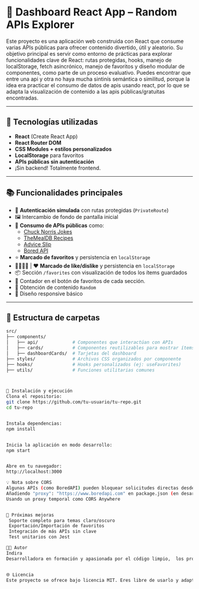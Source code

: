 # 🧠 Dashboard React App – Random APIs Explorer

Este proyecto es una aplicación web construida con React que consume varias APIs públicas para ofrecer contenido divertido, útil y aleatorio. Su objetivo principal es servir como entorno de prácticas para explorar funcionalidades clave de React: rutas protegidas, hooks, manejo de localStorage, fetch asincrónico, manejo de favoritos y diseño modular de componentes, como parte de un proceso evaluativo.  Puedes encontrar que entre una api y otra no haya mucha sintinís semántica o similitud, porque la idea era practicar el consumo de datos de apis usando react, por lo que se adapta la visualización de contenido a las apis públicas/gratuitas encontradas.

---

## 🚀 Tecnologías utilizadas

- **React** (Create React App)
- **React Router DOM**
- **CSS Modules + estilos personalizados**
- **LocalStorage** para favoritos
- **APIs públicas sin autenticación**
- ¡Sin backend! Totalmente frontend.

---

## 📚 Funcionalidades principales

- 🔐 **Autenticación simulada** con rutas protegidas (`PrivateRoute`)
- 🖼️  Intercambio de fondo de pantalla inicial
- 🔁 **Consumo de APIs públicas** como:
  - [Chuck Norris Jokes](https://api.chucknorris.io/)
  - [TheMealDB Recipes](https://www.themealdb.com/)
  - [Advice Slip](https://api.adviceslip.com/)
  - [Bored API](https://www.boredapi.com/)
- ⭐ **Marcado de favoritos** y persistencia en `localStorage`
- 👍🏻👎🏻 | ❤️ **Marcado de like/dislike** y persistencia en `localStorage`
- 📦 Sección `/favorites` con visualización de todos los ítems guardados
- 🔢 Contador en el botón de favoritos de cada sección.
- 🎲 Obtención de contenido `Random`
- 📱 Diseño responsive básico

---

## 🧭 Estructura de carpetas

```bash
src/
├── components/
│   ├── api/             # Componentes que interactúan con APIs
│   ├── cards/           # Componentes reutilizables para mostrar ítems
│   ├── dashboardCards/  # Tarjetas del dashboard
├── styles/              # Archivos CSS organizados por componente
├── hooks/               # Hooks personalizados (ej: useFavorites)
├── utils/               # Funciones utilitarias comunes



🔧 Instalación y ejecución
Clona el repositorio:
git clone https://github.com/tu-usuario/tu-repo.git
cd tu-repo


Instala dependencias:
npm install


Inicia la aplicación en modo desarrollo:
npm start


Abre en tu navegador:
http://localhost:3000

💡 Nota sobre CORS
Algunas APIs (como BoredAPI) pueden bloquear solicitudes directas desde localhost. Puedes solucionarlo:
Añadiendo "proxy": "https://www.boredapi.com" en package.json (en desarrollo)
Usando un proxy temporal como CORS Anywhere


📌 Próximas mejoras
 Soporte completo para temas claro/oscuro
 Exportación/Importación de favoritos
 Integración de más APIs sin clave
 Test unitarios con Jest

🧑‍💻 Autor
Indira
Desarrolladora en formación y apasionada por el código limpio,  los proyectos útiles y fan de las ideas absurdas.


🌐 Licencia
Este proyecto se ofrece bajo licencia MIT. Eres libre de usarlo y adaptarlo con fines educativos o personales.
